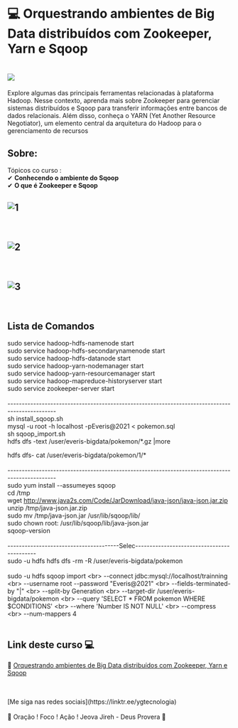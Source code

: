 # 💻   Orquestrando ambientes de Big Data distribuídos com Zookeeper, Yarn e Sqoop

<h1>
   <img src="https://tinyurl.com/49pdxe6e" border="0">
</h1>

Explore algumas das principais ferramentas relacionadas à plataforma Hadoop. Nesse contexto, aprenda mais sobre Zookeeper para gerenciar sistemas distribuídos e Sqoop para transferir informações entre bancos de dados relacionais. Além disso, conheça o YARN (Yet Another Resource Negotiator), um elemento central da arquitetura do Hadoop para o gerenciamento de recursos

## Sobre: 

Tópicos co curso :<br>
✔  **Conhecendo o ambiente do Sqoop**<br>
✔  **O que é Zookeeper e Sqoop**<br>

<h2>
   <img src="https://i.ibb.co/pRHqY8q/1.jpg" alt="1" border="0">
</h2>
<br>
<h2>
   <img src="https://i.ibb.co/YXfVRvw/2.jpg" alt="2" border="0"> 
</h2>
<br>
<h2>
   <img src="https://i.ibb.co/N9XbdWR/3.jpg" alt="3" border="0">
</h2>
<br>


## Lista de Comandos 

sudo service hadoop-hdfs-namenode start<br>
sudo service hadoop-hdfs-secondarynamenode start<br>
sudo service hadoop-hdfs-datanode start<br>
sudo service hadoop-yarn-nodemanager start<br>
sudo service hadoop-yarn-resourcemanager start<br>
sudo service hadoop-mapreduce-historyserver start<br>
sudo service zookeeper-server start<br>
<br>
-----------------------------------------------------------------------------------------------<br>
sh install_sqoop.sh<br>
mysql -u root -h localhost -pEveris@2021 < pokemon.sql<br>
sh sqoop_import.sh<br>
hdfs dfs -text /user/everis-bigdata/pokemon/*.gz |more<br>

hdfs dfs- cat /user/everis-bigdata/pokemon/1/*<br>
<br>
-----------------------------------------------------------------------------------------------<br>
sudo yum install --assumeyes sqoop<br>
cd /tmp<br>
wget http://www.java2s.com/Code/JarDownload/java-json/java-json.jar.zip<br>
unzip /tmp/java-json.jar.zip<br>
sudo mv /tmp/java-json.jar /usr/lib/sqoop/lib/<br>
sudo chown root: /usr/lib/sqoop/lib/java-json.jar<br>
sqoop-version<br>
<br>
---------------------------------------Selec-------------------------------------------<br>
sudo -u hdfs hdfs dfs -rm -R /user/everis-bigdata/pokemon<br>
<br>
sudo -u hdfs sqoop import \<br>
--connect jdbc:mysql://localhost/trainning \<br>
--username root --password "Everis@2021" \<br>
--fields-terminated-by "|" \<br>
--split-by Generation \<br>
--target-dir /user/everis-bigdata/pokemon \<br>
--query 'SELECT * FROM pokemon WHERE $CONDITIONS' \<br>
--where 'Number IS NOT NULL' \<br>
--compress \<br>
--num-mappers 4<br>
<br>


## Link deste curso  💻

 🎯 <a href="https://digitalinnovation.one/cursos/orquestrando-ambientes-de-big-data-distribuidos-com-zookeeper-yarn-e-sqoop?ref=certificate/36E78B2D" target="_blank">Orquestrando ambientes de Big Data distribuídos com Zookeeper, Yarn e Sqoop</a>

<br>
<br>
[Me siga nas redes sociais](https://linktr.ee/ygtecnologia)
<br>
<br> 
🙏 Oração ! Foco ! Ação ! Jeova Jireh - Deus Provera 🙏  
